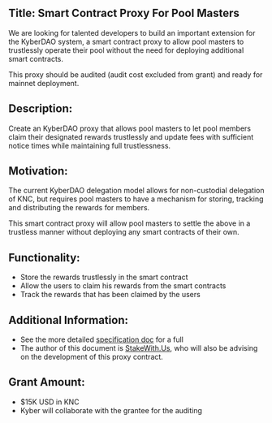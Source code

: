## Title: Smart Contract Proxy For Pool Masters

We are looking for talented developers to build an important extension for the KyberDAO system, a smart contract proxy to allow pool masters to trustlessly operate their pool without the need for deploying additional smart contracts.

This proxy should be audited (audit cost excluded from grant) and ready for mainnet deployment.

## Description:

Create an KyberDAO proxy that allows pool masters to let pool members claim their designated rewards trustlessly and update fees with sufficient notice times while maintaining full trustlessness.

## Motivation:

The current KyberDAO delegation model allows for non-custodial delegation of KNC, but requires pool masters to have a mechanism for storing, tracking and distributing the rewards for members. 

This smart contract proxy will allow pool masters to settle the above in a trustless manner without deploying any smart contracts of their own.

## Functionality:

- Store the rewards trustlessly in the smart contract
- Allow the users to claim his rewards from the smart contracts
- Track the rewards that has been claimed by the users

## Additional Information:

- See the more detailed [specification doc](https://docs.google.com/document/d/1kKH2RXZDffyLrqORynMNAJ3TJb9Yb2fNYKaNkybZ9E4/edit) for a full 
- The author of this document is [StakeWith.Us](https://stakewith.us/), who will also be advising on the development of this proxy contract. 

## Grant Amount:

- $15K USD in KNC
- Kyber will collaborate with the grantee for the auditing